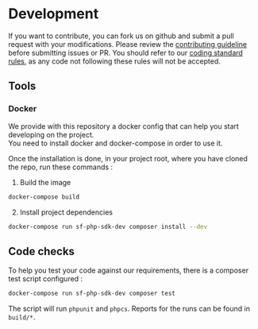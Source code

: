 # Development

If you want to contribute, you can fork us on github and submit a pull request with your modifications.
Please review the [contributing guideline](../../CONTRIBUTING.md) before submitting issues or PR.
You should refer to our [coding standard rules](coding-standards.md), as any code not following these rules
will not be accepted.

## Tools

### Docker

We provide with this repository a docker config that can help you start developing on the project.  
You need to install docker and docker-compose in order to use it.  
  
Once the installation is done, in your project root, where you have cloned the repo, run these commands :

1. Build the image
```bash
docker-compose build
```
2. Install project dependencies
```bash
docker-compose run sf-php-sdk-dev composer install --dev
```

## Code checks

To help you test your code against our requirements, there is a composer test script configured :
```bash
docker-compose run sf-php-sdk-dev composer test 
```

The script will run `phpunit` and `phpcs`.
Reports for the runs can be found in `build/*`.
